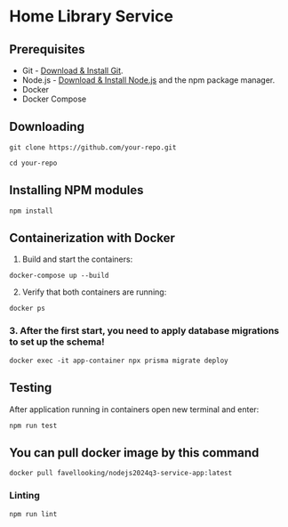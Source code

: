 # Home Library Service

## Prerequisites

- Git - [Download & Install Git](https://git-scm.com/downloads).
- Node.js - [Download & Install Node.js](https://nodejs.org/en/download/) and the npm package manager.
- Docker
- Docker Compose


## Downloading

```
git clone https://github.com/your-repo.git
```
```
cd your-repo
```
## Installing NPM modules

```
npm install
```

## Containerization with Docker

1. Build and start the containers:
```
docker-compose up --build
```
2. Verify that both containers are running:
```
docker ps
```
### 3. After the first start, you need to apply database migrations to set up the schema!
```
docker exec -it app-container npx prisma migrate deploy
```

## Testing

After application running in containers open new terminal and enter:

```
npm run test
```

## You can pull docker image by this command
```
docker pull favellooking/nodejs2024q3-service-app:latest
```

### Linting

```
npm run lint
```


